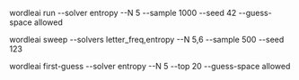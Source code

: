 wordleai run --solver entropy --N 5 --sample 1000 --seed 42 --guess-space allowed

wordleai sweep --solvers letter_freq,entropy --N 5,6 --sample 500 --seed 123

wordleai first-guess --solver entropy --N 5 --top 20 --guess-space allowed